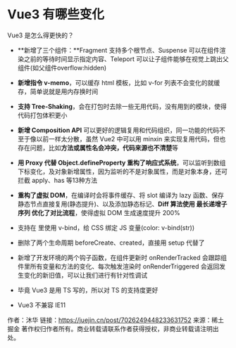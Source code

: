 # Vue3 有哪些变化

Vue3 是怎么得更快的？

- **新增了三个组件：**Fragment 支持多个根节点、Suspense 可以在组件渲染之前的等待时间显示指定内容、Teleport 可以让子组件能够在视觉上跳出父组件(如父组件overflow:hidden)

- **新增指令 v-memo**，可以缓存 html 模板，比如 v-for 列表不会变化的就缓存，简单说就是用内存换时间

- **支持 Tree-Shaking**，会在打包时去除一些无用代码，没有用到的模块，使得代码打包体积更小

- **新增 Composition API** 可以更好的逻辑复用和代码组织，同一功能的代码不至于像以前一样太分散，虽然 Vue2 中可以用 minxin 来实现复用代码，但也存在问题，比如**方法或属性名会冲突，代码来源也不清楚**等

- **用 Proxy 代替 Object.defineProperty 重构了响应式系统**，可以监听到数组下标变化，及对象新增属性，因为监听的不是对象属性，而是对象本身，还可拦截 apply、has 等13种方法

- **重构了虚拟 DOM**，在编译时会将事件缓存、将 slot 编译为 lazy 函数、保存静态节点直接复用(静态提升)、以及添加静态标记、**Diff 算法使用 最长递增子序列 优化了对比流程**，使得虚拟 DOM 生成速度提升 200%

- 支持在 <style></style> 里使用 v-bind，给 CSS 绑定 JS 变量(color: v-bind(str))

- 删除了两个生命周期 beforeCreate、created，直接用 setup 代替了

- 新增了开发环境的两个钩子函数，在组件更新时 onRenderTracked 会跟踪组件里所有变量和方法的变化、每次触发渲染时 onRenderTriggered 会返回发生变化的新旧值，可以让我们进行有针对性调试

- 毕竟 Vue3 是用 TS 写的，所以对 TS 的支持度更好

- Vue3 不兼容 IE11

作者：沐华
链接：https://juejin.cn/post/7026249448233631752
来源：稀土掘金
著作权归作者所有。商业转载请联系作者获得授权，非商业转载请注明出处。